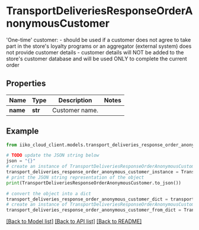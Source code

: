 # TransportDeliveriesResponseOrderAnonymousCustomer

'One-time' customer:  - should be used if a customer does not agree to take part in the store's loyalty programs or an aggregator (external system) does not provide customer details  - customer details will NOT be added to the store's customer database and will be used ONLY to complete the current order

## Properties

Name | Type | Description | Notes
------------ | ------------- | ------------- | -------------
**name** | **str** | Customer name. | 

## Example

```python
from iiko_cloud_client.models.transport_deliveries_response_order_anonymous_customer import TransportDeliveriesResponseOrderAnonymousCustomer

# TODO update the JSON string below
json = "{}"
# create an instance of TransportDeliveriesResponseOrderAnonymousCustomer from a JSON string
transport_deliveries_response_order_anonymous_customer_instance = TransportDeliveriesResponseOrderAnonymousCustomer.from_json(json)
# print the JSON string representation of the object
print(TransportDeliveriesResponseOrderAnonymousCustomer.to_json())

# convert the object into a dict
transport_deliveries_response_order_anonymous_customer_dict = transport_deliveries_response_order_anonymous_customer_instance.to_dict()
# create an instance of TransportDeliveriesResponseOrderAnonymousCustomer from a dict
transport_deliveries_response_order_anonymous_customer_from_dict = TransportDeliveriesResponseOrderAnonymousCustomer.from_dict(transport_deliveries_response_order_anonymous_customer_dict)
```
[[Back to Model list]](../README.md#documentation-for-models) [[Back to API list]](../README.md#documentation-for-api-endpoints) [[Back to README]](../README.md)



